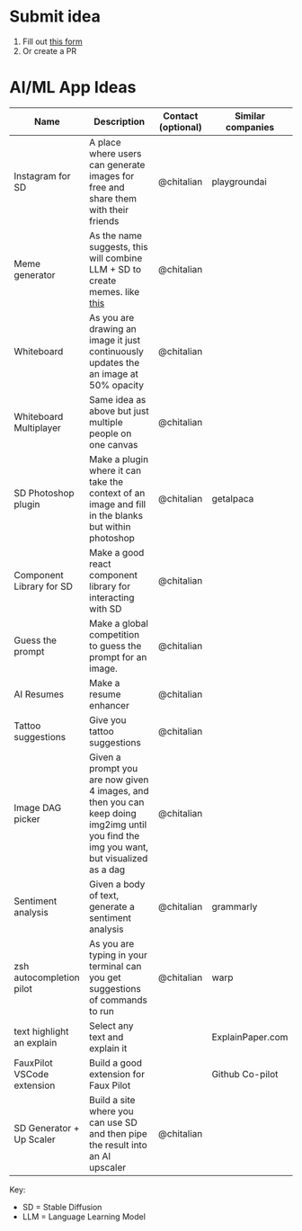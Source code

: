# Submit idea

1. Fill out [this form](https://docs.google.com/forms/d/e/1FAIpQLSetdQlN91ugLw5PhYHIMPcAVh9mOrjMfemI4u8orrUMaWRIkw/viewform?usp=sf_link)
2. Or create a PR

# AI/ML App Ideas

| Name                       | Description                                                                                                                             | Contact (optional) | Similar companies |
| -------------------------- | --------------------------------------------------------------------------------------------------------------------------------------- | ------------------ | ----------------- |
| Instagram for SD           | A place where users can generate images for free and share them with their friends                                                      | @chitalian         | playgroundai      |
| Meme generator             | As the name suggests, this will combine LLM + SD to create memes. like [this](assets/meme-gen.png)                                      | @chitalian         |                   |
| Whiteboard                 | As you are drawing an image it just continuously updates the an image at 50% opacity                                                    | @chitalian         |                   |
| Whiteboard Multiplayer     | Same idea as above but just multiple people on one canvas                                                                               | @chitalian         |                   |
| SD Photoshop plugin        | Make a plugin where it can take the context of an image and fill in the blanks but within photoshop                                     | @chitalian         | getalpaca         |
| Component Library for SD   | Make a good react component library for interacting with SD                                                                             | @chitalian         |                   |
| Guess the prompt           | Make a global competition to guess the prompt for an image.                                                                             | @chitalian         |                   |
| AI Resumes                 | Make a resume enhancer                                                                                                                  | @chitalian         |                   |
| Tattoo suggestions         | Give you tattoo suggestions                                                                                                             | @chitalian         |                   |
| Image DAG picker           | Given a prompt you are now given 4 images, and then you can keep doing img2img until you find the img you want, but visualized as a dag | @chitalian         |                   |
| Sentiment analysis         | Given a body of text, generate a sentiment analysis                                                                                     | @chitalian         | grammarly         |
| zsh autocompletion pilot   | As you are typing in your terminal can you get suggestions of commands to run                                                           | @chitalian         | warp              |
| text highlight an explain  | Select any text and explain it                                                                                                          |                    | ExplainPaper.com  |
| FauxPilot VSCode extension | Build a good extension for Faux Pilot                                                                                                   |                    | Github Co-pilot   |
| SD Generator + Up Scaler   | Build a site where you can use SD and then pipe the result into an AI upscaler                                                          | @chitalian         |                   |

Key:

- SD = Stable Diffusion
- LLM = Language Learning Model
